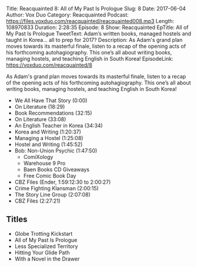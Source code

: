 Title: Reacquainted 8: All of My Past Is Prologue
Slug: 8
Date: 2017-06-04
Author: Vox Duo
Category: Reacquainted
Podcast: https://files.voxduo.com/reacquainted/reacquainted008.mp3
Length: 108970833
Duration: 2:28:35
Episode: 8
Show: Reacquainted
EpTitle: All of My Past Is Prologue
TweetText: Adam’s written books, managed hostels and taught in Korea… all to prep for 2017?
Description: As Adam's grand plan moves towards its masterful finale, listen to a recap of the opening acts of his forthcoming autohagiography. This one’s all about writing books, managing hostels, and teaching English in South Korea!
EpisodeLink: https://voxduo.com/reacquainted/8

As Adam's grand plan moves towards its masterful finale, listen to a recap of the opening acts of his forthcoming autohagiography. This one’s all about writing books, managing hostels, and teaching English in South Korea!





- We All Have That Story (0:00)
- On Literature (18:29)
- Book Recommendations (32:15)
- On Literature (33:08)
- An English Teacher in Korea (34:34)
- Korea and Writing (1:20:37)
- Managing a Hostel (1:25:08)
- Hostel and Writing (1:45:52)
- Bob: Non-Union Psychic (1:47:50)
    - ComiXology
    - Warehouse 9 Pro
    - Baen Books CD Giveaways
    - Free Comic Book Day
- CBZ Files (Ender, 1:59:12:30 to 2:00:27)
- Crime Fighting Klansman (2:00:15)
- The Story Line Group (2:07:08)
- CBZ Files (2:27:21)

## Titles

- Globe Trotting Kickstart
- All of My Past Is Prologue
- Less Specialized Territory
- Hitting Your Glide Path
- With a Novel in the Drawer
